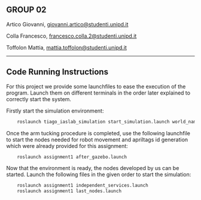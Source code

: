 ## GROUP 02 

Artico Giovanni, [giovanni.artico@studenti.unipd.it](mailto:giovanni.artico@studenti.unipd.it)

Colla Francesco, [francesco.colla.2@studenti.unipd.it](mailto:francesco.colla.2@studenti.unipd.it)

Toffolon Mattia, [mattia.toffolon@studenti.unipd.it](mailto:mattia.toffolon@studenti.unipd.it)

---

## Code Running Instructions

For this project we provide some launchfiles to ease the execution of the program. 
Launch them on different terminals in the order later explained to correctly start the system.

Firstly start the simulation environment:

```bash
	roslaunch tiago_iaslab_simulation start_simulation.launch world_name:=iaslab_assignment1
```

Once the arm tucking procedure is completed, use the following launchfile to start the nodes needed for robot movement and apriltags id generation which were already provided for this assignment:

```bash
	roslaunch assignment1 after_gazebo.launch
```

Now that the environment is ready, the nodes developed by us can be started. Launch the following files in the given order to start the simulation:

```bash
	roslaunch assignment1 independent_services.launch 
	roslaunch assignment1 last_nodes.launch